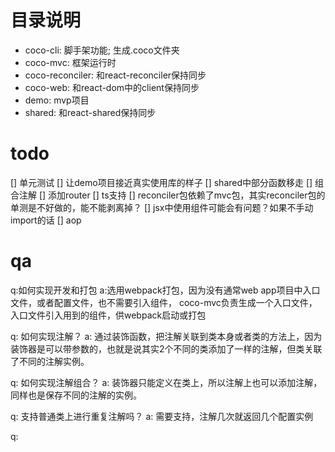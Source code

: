 # 目录说明
- coco-cli: 脚手架功能; 生成.coco文件夹
- coco-mvc: 框架运行时
- coco-reconciler: 和react-reconciler保持同步
- coco-web: 和react-dom中的client保持同步
- demo: mvp项目
- shared: 和react-shared保持同步

# todo
[] 单元测试
[] 让demo项目接近真实使用库的样子
[] shared中部分函数移走
[] 组合注解
[] 添加router
[] ts支持
[] reconciler包依赖了mvc包，其实reconciler包的单测是不好做的，能不能剥离掉？
[] jsx中使用组件可能会有问题？如果不手动import的话
[] aop

# qa
q:如何实现开发和打包
a:选用webpack打包，因为没有通常web app项目中入口文件，或者配置文件，也不需要引入组件，
coco-mvc负责生成一个入口文件，入口文件引入用到的组件，供webpack启动或打包

q: 如何实现注解？
a: 通过装饰函数，把注解关联到类本身或者类的方法上，因为装饰器是可以带参数的，也就是说其实2个不同的类添加了一样的注解，但类关联了不同的注解实例。

q: 如何实现注解组合？
a: 装饰器只能定义在类上，所以注解上也可以添加注解，同样也是保存不同的注解的实例。

q: 支持普通类上进行重复注解吗？
a: 需要支持，注解几次就返回几个配置实例

q: 
